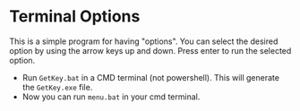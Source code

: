 # Terminal Options
This is a simple program for having "options". You can select the desired option by using the arrow keys up and down. Press enter to run the selected option.

- Run `GetKey.bat` in a CMD terminal (not powershell). This will generate the `GetKey.exe` file.
- Now you can run `menu.bat` in your cmd terminal.
